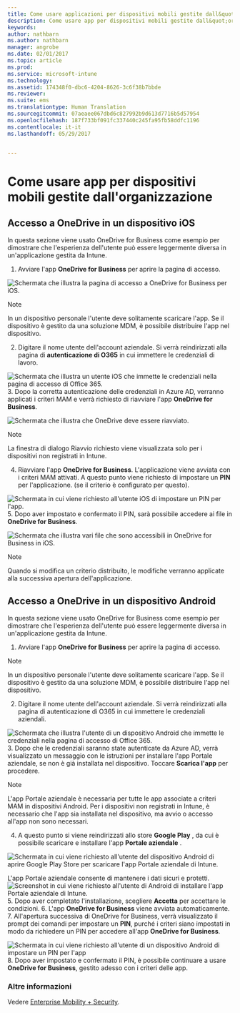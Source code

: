 ```yaml
---
title: Come usare applicazioni per dispositivi mobili gestite dall&quot;organizzazione
description: Come usare app per dispositivi mobili gestite dall&quot;organizzazione
keywords: 
author: nathbarn
ms.author: nathbarn
manager: angrobe
ms.date: 02/01/2017
ms.topic: article
ms.prod: 
ms.service: microsoft-intune
ms.technology: 
ms.assetid: 174348f0-dbc6-4204-8626-3c6f38b7bbde
ms.reviewer: 
ms.suite: ems
ms.translationtype: Human Translation
ms.sourcegitcommit: 07aeaee067dbd6c827992b9d613d7716b5d57954
ms.openlocfilehash: 187f733bf091fc337440c245fa95fb58ddfc1196
ms.contentlocale: it-it
ms.lasthandoff: 05/29/2017


---
```


# <a name="how-to-use-mobile-apps-managed-by-your-organization"></a>Come usare app per dispositivi mobili gestite dall'organizzazione

## <a name="accessing-onedrive-on-an-ios-device"></a>Accesso a OneDrive in un dispositivo iOS

In questa sezione viene usato OneDrive for Business come esempio per dimostrare che l'esperienza dell'utente può essere leggermente diversa in un'applicazione gestita da Intune.

1.    Avviare l'app **OneDrive for Business** per aprire la pagina di accesso.

  ![Schermata che illustra la pagina di accesso a OneDrive for Business per iOS.](./media/ft-useMngdApps-1-launchOnedrive.png)
> [!NOTE]
> In un dispositivo personale l'utente deve solitamente scaricare l'app. Se il dispositivo è gestito da una soluzione MDM, è possibile distribuire l'app nel dispositivo.

2.    Digitare il nome utente dell'account aziendale. Si verrà reindirizzati alla pagina di **autenticazione di O365** in cui immettere le credenziali di lavoro.

  ![Schermata che illustra un utente iOS che immette le credenziali nella pagina di accesso di Office 365.](./media/ft-useMngdApps-2-enterName.png)
3.    Dopo la corretta autenticazione delle credenziali in Azure AD, verranno applicati i criteri MAM e verrà richiesto di riavviare l'app **OneDrive for Business**.

  ![Schermata che illustra che OneDrive deve essere riavviato.](./media/ft-useMngdApps-3-restart.png)
> [!NOTE]
> La finestra di dialogo Riavvio richiesto viene visualizzata solo per i dispositivi non registrati in Intune.

4.    Riavviare l'app **OneDrive for Business**. L'applicazione viene avviata con i criteri MAM attivati. A questo punto viene richiesto di impostare un **PIN** per l'applicazione. (se il criterio è configurato per questo).

  ![Schermata in cui viene richiesto all'utente iOS di impostare un PIN per l'app.](./media/ft-useMngdApps-4-enterPIN.png)
5.    Dopo aver impostato e confermato il PIN, sarà possibile accedere ai file in **OneDrive for Business**.

  ![Schermata che illustra vari file che sono accessibili in OneDrive for Business in iOS.](./media/ft-useMngdApps-5-accessFiles.png)
> [!NOTE]
> Quando si modifica un criterio distribuito, le modifiche verranno applicate alla successiva apertura dell'applicazione.

## <a name="accessing-onedrive-on-an-android-device"></a>Accesso a OneDrive in un dispositivo Android
In questa sezione viene usato OneDrive for Business come esempio per dimostrare che l'esperienza dell'utente può essere leggermente diversa in un'applicazione gestita da Intune.
1.    Avviare l'app **OneDrive for Business** per aprire la pagina di accesso.
> [!NOTE]
> In un dispositivo personale l'utente deve solitamente scaricare l'app. Se il dispositivo è gestito da una soluzione MDM, è possibile distribuire l'app nel dispositivo.

2.    Digitare il nome utente dell'account aziendale. Si verrà reindirizzati alla pagina di autenticazione di O365 in cui immettere le credenziali aziendali.

  ![Schermata che illustra l'utente di un dispositivo Android che immette le credenziali nella pagina di accesso di Office 365.](./media/ft-useMngdApps-6-enterCreds.png)
3.    Dopo che le credenziali saranno state autenticate da Azure AD, verrà visualizzato un messaggio con le istruzioni per installare l'app Portale aziendale, se non è già installata nel dispositivo. Toccare **Scarica l'app** per procedere.
> [!NOTE]
> L'app Portale aziendale è necessaria per tutte le app associate a criteri MAM in dispositivi Android. Per i dispositivi non registrati in Intune, è necessario che l'app sia installata nel dispositivo, ma avvio o accesso all'app non sono necessari.

4.    A questo punto si viene reindirizzati allo store **Google Play** , da cui è possibile scaricare e installare l'app **Portale aziendale** .

  ![Schermata in cui viene richiesto all'utente del dispositivo Android di aprire Google Play Store per scaricare l'app Portale aziendale di Intune.](./media/ft-useMngdApps-7-installPortal.png)

 L'app Portale aziendale consente di mantenere i dati sicuri e protetti.
![Screenshot in cui viene richiesto all'utente di Android di installare l'app Portale aziendale di Intune.](./media/ft-useMngdApps-8-intunePortal.png)
5.    Dopo aver completato l'installazione, scegliere **Accetta** per accettare le condizioni.
6.    L'app **OneDrive for Business** viene avviata automaticamente.
7.    All'apertura successiva di OneDrive for Business, verrà visualizzato il prompt dei comandi per impostare un **PIN**, purché i criteri siano impostati in modo da richiedere un PIN per accedere all'app **OneDrive for Business**.

  ![Schermata in cui viene richiesto all'utente di un dispositivo Android di impostare un PIN per l'app](./media/ft-useMngdApps-9-setNewPIN.png)
8.    Dopo aver impostato e confermato il PIN, è possibile continuare a usare **OneDrive for Business**, gestito adesso con i criteri delle app.

### <a name="want-to-learn-more"></a>Altre informazioni
Vedere [Enterprise Mobility + Security](https://www.microsoft.com/en-us/server-cloud/enterprise-mobility/overview.aspx).

